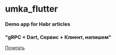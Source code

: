 # umka_flutter

### Demo app for Habr articles

### "gRPC + Dart, Сервис + Клиент, напишем"

[Почитать](https://habr.com/ru/post/563518/)